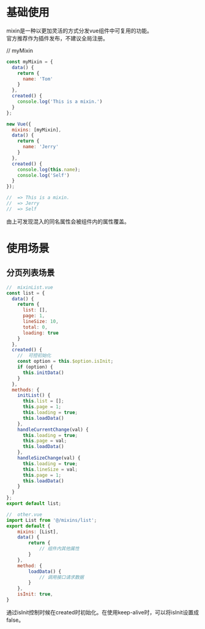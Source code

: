 # 基础使用
mixin是一种以更加灵活的方式分发vue组件中可复用的功能。  
官方推荐作为插件发布，不建议全局注册。  

// myMixin  

```javascript
const myMixin = {
  data() {
    return {
      name: 'Tom'
    }
  },
  created() {
    console.log('This is a mixin.')
  }
};

new Vue({
  mixins: [myMixin],
  data() {
    return {
      name: 'Jerry'
    }
  },
  created() {
    console.log(this.name);
    console.log('Self')
  }
});

//  => This is a mixin.
//  => Jerry
//  => Self
```

由上可发现混入的同名属性会被组件内的属性覆盖。  

# 使用场景
## 分页列表场景
```javascript
//  mixinList.vue
const list = {
  data() {
    return {
      list: [],
      page: 1,
      lineSize: 10,
      total: 0,
      loading: true
    }
  },
  created() {
    //  可控初始化
    const option = this.$option.isInit;
    if (option) {
      this.initData()
    }
  },
  methods: {
    initList() {
      this.list = [];
      this.page = 1;
      this.loading = true;
      this.loadData()
    },
    handleCurrentChange(val) {
      this.loading = true;
      this.page = val;
      this.loadData()
    },
    handleSizeChange(val) {
      this.loading = true;
      this.lineSize = val;
      this.page = 1;
      this.loadData()
    }
  }
};
export default list;
```
```javascript
//  other.vue
import List from '@/mixins/list';
export default {
    mixins: [List],
    data() {
        return {
            // 组件内其他属性
        }
    },
    method: {
        loadData() {
            // 调用接口请求数据
        }
    },
    isInit: true,
}
```
通过isInit控制时候在created时初始化。在使用keep-alive时，可以将isInit设置成false。
